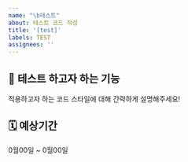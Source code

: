 ```yaml
---
name: "\b테스트"
about: 테스트 코드 작성
title: '[test]'
labels: TEST
assignees: ''
---
```


## 🧪 테스트 하고자 하는 기능

적용하고자 하는 코드 스타일에 대해 간략하게 설명해주세요!

## 🗓️ 예상기간

0월00일 ~ 0월00일

